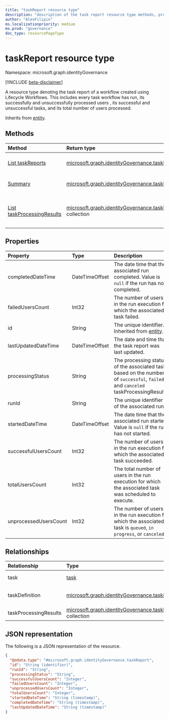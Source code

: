 ```yaml
---
title: "taskReport resource type"
description: "description of the task report resource type methods, properties, and relationships"
author: "AlexFilipin"
ms.localizationpriority: medium
ms.prod: "governance"
doc_type: resourcePageType
---
```


# taskReport resource type

Namespace: microsoft.graph.identityGovernance

[!INCLUDE [beta-disclaimer](../../includes/beta-disclaimer.md)]

A resource type denoting the task report of a workflow created using Lifecycle Workflows. This includes every task workflow has run, its successfully and unsuccessfully processed users , its successful and unsuccessful tasks, and its total number of users processed.

Inherits from [entity](../resources/entity.md).

## Methods

|Method|Return type|Description|
|:---|:---|:---|
|[List taskReports](../api/identitygovernance-taskreport-list.md)|[microsoft.graph.identityGovernance.taskReport](../resources/identitygovernance-taskreport.md) collection|Get a list of the [taskReport](../resources/identitygovernance-taskreport.md) objects and their properties.|
|[Summary](../api/identitygovernance-taskreport-summary.md)|[microsoft.graph.identityGovernance.taskReport](../resources/identitygovernance-taskreport.md)|Read the properties and relationships of a [taskReport](../resources/identitygovernance-taskreport.md) object.|
|[List taskProcessingResults](../api/identitygovernance-taskreport-taskprocessingresult-list.md)|[microsoft.graph.identityGovernance.taskProcessingResult](../resources/identitygovernance-taskprocessingresult.md) collection|Get the taskProcessingResult resources from the taskProcessingResults navigation property.|

## Properties

|Property|Type|Description|
|:---|:---|:---|
|completedDateTime|DateTimeOffset|The date time that the associated run completed. Value is `null` if the run has not completed.|
|failedUsersCount|Int32|The number of users in the run execution for which the associated task failed.|
|id|String|The unique identifier. Inherited from [entity](../resources/entity.md).|
|lastUpdatedDateTime|DateTimeOffset|The date and time that the task report was last updated.|
|processingStatus|String|The processing status of the associated task based on the number of `successful`, `failed`, and `canceled` taskProcessingResults.|
|runId|String|The unique identifier of the associated run.|
|startedDateTime|DateTimeOffset|The date time that the associated run started. Value is `null` if the run has not started.|
|successfulUsersCount|Int32|The number of users in the run execution for which the associated task succeeded.|
|totalUsersCount|Int32|The total number of users in the run execution for which the associated task was scheduled to execute.|
|unprocessedUsersCount|Int32|The number of users in the run execution for which the associated task is `queued`, `in progress`, or `canceled`.|

## Relationships

|Relationship|Type|Description|
|:---|:---|:---|
|task|[task](../resources/identitygovernance-task.md)|The related taskProcessingResults.|
|taskDefinition|[microsoft.graph.identityGovernance.taskDefinition](../resources/identitygovernance-taskdefinition.md)|The taskDefinition associated with the related task.|
|taskProcessingResults|[microsoft.graph.identityGovernance.taskProcessingResult](../resources/identitygovernance-taskprocessingresult.md) collection|The related taskProcessingResults.|

## JSON representation

The following is a JSON representation of the resource.
<!-- {
  "blockType": "resource",
  "keyProperty": "id",
  "@odata.type": "microsoft.graph.identityGovernance.taskReport",
  "baseType": "microsoft.graph.entity",
  "openType": false
}
-->
``` json
{
  "@odata.type": "#microsoft.graph.identityGovernance.taskReport",
  "id": "String (identifier)",
  "runId": "String",
  "processingStatus": "String",
  "successfulUsersCount": "Integer",
  "failedUsersCount": "Integer",
  "unprocessedUsersCount": "Integer",
  "totalUsersCount": "Integer",
  "startedDateTime": "String (timestamp)",
  "completedDateTime": "String (timestamp)",
  "lastUpdatedDateTime": "String (timestamp)"
}
```
